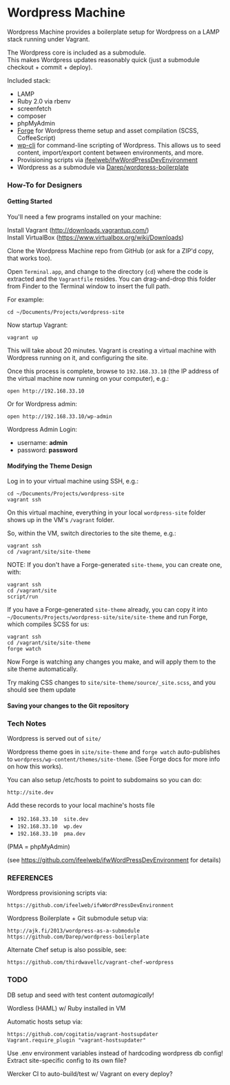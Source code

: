 # Wordpress Machine

Wordpress Machine provides a boilerplate setup for Wordpress on a LAMP stack running under Vagrant.  

The Wordpress core is included as a submodule.  
This makes Wordpress updates reasonably quick (just a submodule checkout + commit + deploy).

Included stack:

* LAMP
* Ruby 2.0 via rbenv
* screenfetch
* composer
* phpMyAdmin
* [Forge](http://forge.thethemefoundry.com/) for Wordpress theme setup and asset compilation (SCSS, CoffeeScript)
* [wp-cli](http://wp-cli.org/) for command-line scripting of Wordpress. This allows us to seed content, import/export content between environments, and more.
* Provisioning scripts via [ifeelweb/ifwWordPressDevEnvironment](https://github.com/ifeelweb/ifwWordPressDevEnvironment)
* Wordpress as a submodule via [Darep/wordpress-boilerplate](http://ajk.fi/2013/wordpress-as-a-submodule)



### How-To for Designers

#### Getting Started

You'll need a few programs installed on your machine:

Install Vagrant (http://downloads.vagrantup.com/)  
Install VirtualBox (https://www.virtualbox.org/wiki/Downloads)

Clone the Wordpress Machine repo from GitHub (or ask for a ZIP'd copy, that works too).

Open `Terminal.app`, and change to the directory (`cd`) where the code is extracted and the `Vagrantfile` resides. You can drag-and-drop this folder from Finder to the Terminal window to insert the full path.

For example:

    cd ~/Documents/Projects/wordpress-site

Now startup Vagrant:

	vagrant up

This will take about 20 minutes. Vagrant is creating a virtual machine with Wordpress running on it, and configuring the site.

Once this process is complete, browse to `192.168.33.10` (the IP address of the virtual machine now running on your computer), e.g.:

	open http://192.168.33.10

Or for Wordpress admin:

	open http://192.168.33.10/wp-admin

Wordpress Admin Login:

* username: **admin**
* password: **password**

#### Modifying the Theme Design

Log in to your virtual machine using SSH, e.g.:

    cd ~/Documents/Projects/wordpress-site
	vagrant ssh	

On this virtual machine, everything in your local `wordpress-site` folder shows up in the VM's `/vagrant` folder.

So, within the VM, switch directories to the site theme, e.g.:

	vagrant ssh
	cd /vagrant/site/site-theme

NOTE: If you don't have a Forge-generated `site-theme`, you can create one, with:

	vagrant ssh
	cd /vagrant/site
	script/run

If you have a Forge-generated `site-theme` already, you can copy it into `~/Documents/Projects/wordpress-site/site/site-theme` and run Forge, which compiles SCSS for us:

	vagrant ssh
	cd /vagrant/site/site-theme
	forge watch

Now Forge is watching any changes you make, and will apply them to the site theme automatically.

Try making CSS changes to `site/site-theme/source/_site.scss`, and you should see them update

#### Saving your changes to the Git repository

### Tech Notes

Wordpress is served out of `site/`  

Wordpress theme goes in `site/site-theme` and `forge watch` auto-publishes to `wordpress/wp-content/themes/site-theme`. (See Forge docs for more info on how this works).  

You can also setup /etc/hosts to point to subdomains so you can do:

	http://site.dev

Add these records to your local machine's hosts file

* `192.168.33.10  site.dev`
* `192.168.33.10  wp.dev`
* `192.168.33.10  pma.dev`

(PMA = phpMyAdmin)

(see https://github.com/ifeelweb/ifwWordPressDevEnvironment for details)

### REFERENCES

Wordpress provisioning scripts via:

	https://github.com/ifeelweb/ifwWordPressDevEnvironment

Wordpress Boilerplate + Git submodule setup via:

	http://ajk.fi/2013/wordpress-as-a-submodule
	https://github.com/Darep/wordpress-boilerplate

Alternate Chef setup is also possible, see:

	https://github.com/thirdwavellc/vagrant-chef-wordpress

### TODO

DB setup and seed with test content _automagically_!

Wordless (HAML) w/ Ruby installed in VM

Automatic hosts setup via:

	https://github.com/cogitatio/vagrant-hostsupdater
	Vagrant.require_plugin "vagrant-hostsupdater"

Use .env environment variables instead of hardcoding wordpress db config!
Extract site-specific config to its own file?  

Wercker CI to auto-build/test w/ Vagrant on every deploy?
